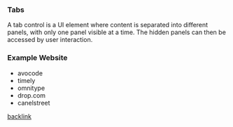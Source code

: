 ### Tabs

A tab control is a UI element where content is separated into different panels, with only one panel visible at a time. The hidden panels can then be accessed by user interaction.

### Example Website

- avocode
- timely
- omnitype
- drop.com
- canelstreet


[backlink](./Web-Design.md)